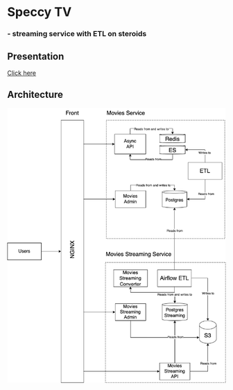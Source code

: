 # Speccy TV 
### - streaming service with ETL on steroids

## Presentation

[Click here](docs/presentation)

## Architecture

![architecture](docs/architecture/architecture.png)
